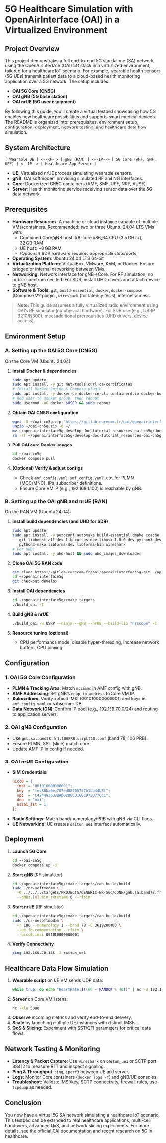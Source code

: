 # 5G Healthcare Simulation with OpenAirInterface (OAI) in a Virtualized Environment

## Project Overview

This project demonstrates a full end-to-end 5G standalone (SA) network using the OpenAirInterface (OAI) 5G stack in a virtualized environment, tailored for a healthcare IoT scenario. For example, wearable health sensors (5G UEs) transmit patient data to a cloud-based health monitoring application over a 5G network. The setup includes:

- **OAI 5G Core (CN5G)**
- **OAI gNB (5G base station)**
- **OAI nrUE (5G user equipment)**

By following this guide, you'll create a virtual testbed showcasing how 5G enables new healthcare possibilities and supports smart medical devices. The README is organized into: prerequisites, environment setup, configuration, deployment, network testing, and healthcare data flow simulation.

## System Architecture

```
[ Wearable UE ] <--RF--> [ gNB (RAN) ] <--IP--> [ 5G Core (AMF, SMF, UPF) ] <--IP--> [ Healthcare App Server ]
```
- **UE**: Virtualized nrUE process simulating wearable sensors.
- **gNB**: OAI softmodem providing simulated RF and NG interfaces.
- **Core**: Dockerized CN5G containers (AMF, SMF, UPF, NRF, AUSF).
- **Server**: Health monitoring service receiving sensor data over the 5G data network.

## Prerequisites

- **Hardware Resources**: A machine or cloud instance capable of multiple VMs/containers. Recommended: two or three Ubuntu 24.04 LTS VMs with:
  - Combined Core/gNB host: ≥8-core x86\_64 CPU (3.5 GHz+), 32 GB RAM
  - UE host: \~8 GB RAM
  - (Optional) SDR hardware requires appropriate slots/ports
- **Operating System**: Ubuntu 24.04 LTS 64‑bit
- **Virtualization Platform**: VirtualBox, VMware, KVM, or Docker. Ensure bridged or internal networking between VMs.
- **Networking**: Network interface for gNB→Core. For RF simulation, no public spectrum needed. For SDR, install UHD drivers and attach device to gNB host.
- **Software & Tools**: `git`, `build-essential`, `docker`, `docker-compose` (Compose V2 plugin), `wireshark` (for latency tests), internet access.

> **Note:** This guide assumes a fully virtualized radio environment using OAI’s RF simulator (no physical hardware). For SDR use (e.g., USRP B210/N300), meet additional prerequisites (UHD drivers, device access).

## Environment Setup

### A. Setting up the OAI 5G Core (CN5G)

On the Core VM (Ubuntu 24.04):

1. **Install Docker & dependencies**

   ```bash
   sudo apt update
   sudo apt install -y git net-tools curl ca-certificates
   # Install Docker Engine & Compose plugin
   sudo apt install -y docker-ce docker-ce-cli containerd.io docker-buildx-plugin docker-compose-plugin
   # Add user to docker group, then reboot
   sudo usermod -aG docker $USER && sudo reboot
   ```

2. **Obtain OAI CN5G configuration**

   ```bash
   wget -O ~/oai-cn5g.zip "https://gitlab.eurecom.fr/oai/openairinterface5g/-/archive/develop/openairinterface5g-develop.zip?path=doc/tutorial_resources/oai-cn5g"
   unzip ~/oai-cn5g.zip -d ~/
   mv ~/openairinterface5g-develop-doc-tutorial_resources-oai-cn5g/doc/tutorial_resources/oai-cn5g ~/oai-cn5g
   rm -rf ~/openairinterface5g-develop-doc-tutorial_resources-oai-cn5g ~/oai-cn5g.zip
   ```

3. **Pull OAI core Docker images**

   ```bash
   cd ~/oai-cn5g
   docker compose pull
   ```

4. **(Optional) Verify & adjust configs**

   - Check `amf_config.yaml`, `smf_config.yaml`, etc. for PLMN (MCC/MNC), IPs, subscriber definitions.
   - Ensure Core VM IP (e.g., 192.168.1.100) is reachable by gNB.

### B. Setting up the OAI gNB and nrUE (RAN)

On the RAN VM (Ubuntu 24.04):

1. **Install build dependencies (and UHD for SDR)**

   ```bash
   sudo apt update
   sudo apt install -y autoconf automake build-essential cmake ccache cpufrequtils \
      git libboost-all-dev libncurses-dev libusb-1.0-0-dev python3-dev python3-pip \
      python3-mako libforms-dev libforms-bin wireshark
   # For UHD:
   sudo apt install -y uhd-host && sudo uhd_images_downloader
   ```

2. **Clone OAI 5G RAN code**

   ```bash
   git clone https://gitlab.eurecom.fr/oai/openairinterface5g.git ~/openairinterface5g
   cd ~/openairinterface5g
   git checkout develop
   ```

3. **Install OAI dependencies**

   ```bash
   cd ~/openairinterface5g/cmake_targets
   ./build_oai -I
   ```

4. **Build gNB & nrUE**

   ```bash
   ./build_oai -w USRP --ninja --gNB --nrUE --build-lib "nrscope" -C
   ```

5. **Resource tuning (optional)**

   - CPU performance mode, disable hyper-threading, increase network buffers, CPU pinning.

## Configuration

### 1. OAI 5G Core Configuration

- **PLMN & Tracking Area**: Match `mcc`/`mnc` in AMF config with gNB.
- **AMF Addressing**: Set gNB’s `ngap_ip_address` to Core VM IP.
- **Subscribers**: Verify default IMSI (001010000000001) and keys in `amf_config.yaml` or subscriber DB.
- **Data Network (DN)**: Confirm IP pool (e.g., 192.168.70.0/24) and routing to application servers.

### 2. OAI gNB Configuration

- Use `gnb.sa.band78.fr1.106PRB.usrpb210.conf` (band 78, 106 PRB).
- Ensure PLMN, SST (slice) match core.
- Update AMF IP in config if needed.

### 3. OAI nrUE Configuration

- **SIM Credentials**:
  ```ini
  uicc0 = {
    imsi = "001010000000001";
    key  = "fec86ba6eb707ed08905757b1bb44b8f";
    opc  = "C42449363BBAD02B66D16BC975D77CC1";
    dnn  = "oai";
    nssai_sst = 1;
  };
  ```
- **Radio Settings**: Match band/numerology/PRB with gNB via CLI flags.
- **UE Networking**: UE creates `oaitun_ue1` interface automatically.

## Deployment

1. **Launch 5G Core**

   ```bash
   cd ~/oai-cn5g
   docker compose up -d
   ```

2. **Start gNB** (RF simulator)

   ```bash
   cd ~/openairinterface5g/cmake_targets/ran_build/build
   sudo ./nr-softmodem \
     -O ../../../targets/PROJECTS/GENERIC-NR-5GC/CONF/gnb.sa.band78.fr1.106PRB.usrpb210.conf \
     --gNBs.[0].min_rxtxtime 6 --rfsim
   ```

3. **Start nrUE** (RF simulator)

   ```bash
   cd ~/openairinterface5g/cmake_targets/ran_build/build
   sudo ./nr-uesoftmodem \
     -r 106 --numerology 1 --band 78 -C 3619200000 \
     --ue-fo-compensation --rfsim \
     --uicc0.imsi 001010000000001
   ```

4. **Verify Connectivity**

   ```bash
   ping 192.168.70.135 -I oaitun_ue1
   ```

## Healthcare Data Flow Simulation

1. **Wearable script** on UE VM sends UDP data:
   ```bash
   while true; do echo "HeartRate:$((60 + RANDOM % 40))" | nc -u 192.168.70.135 5000; sleep 5; done
   ```
2. **Server** on Core VM listens:
   ```bash
   nc -klu 5000
   ```
3. **Observe** incoming metrics and verify end-to-end delivery.
4. **Scale** by launching multiple UE instances with distinct IMSIs.
5. **QoS & Slicing**: Experiment with SST/QFI parameters for critical data flows.

## Network Testing & Monitoring

- **Latency & Packet Capture**: Use `wireshark` on `oaitun_ue1` or SCTP port 38412 to measure RTT and inspect signaling.
- **Ping & Throughput**: `ping`, `iperf3` between UE and server.
- **Logs**: Monitor Core containers (`docker logs -f`) and gNB/UE consoles.
- **Troubleshoot**: Validate IMSI/key, SCTP connectivity, firewall rules, use `tcpdump` as needed.

## Conclusion

You now have a virtual 5G SA network simulating a healthcare IoT scenario. This testbed can be extended to real healthcare applications, multi-cell handovers, advanced QoS, and network slicing experiments. For more details, see the official OAI documentation and recent research on 5G in healthcare.
